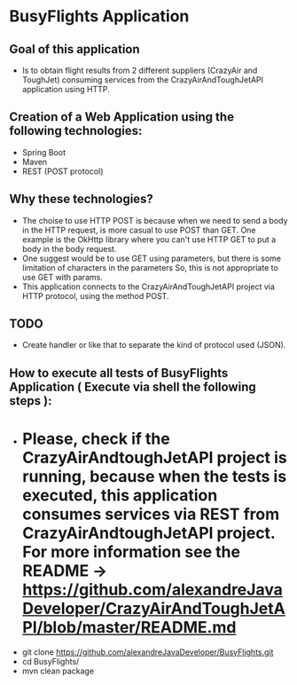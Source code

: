 # BusyFlights Application

## Goal of this application
- Is to obtain flight results from 2 different suppliers (CrazyAir and ToughJet) consuming services from the CrazyAirAndToughJetAPI application using HTTP.

## Creation of a Web Application using the following technologies:
- Spring Boot
- Maven
- REST (POST protocol)

## Why these technologies?
- The choise to use HTTP POST is because when we need to send a body in the HTTP request, is more casual to use POST than GET. One example is the OkHttp library where you can't use HTTP GET to put a body in the body request.
- One suggest would be to use GET using parameters, but there is some limitation of characters in the parameters So, this is not appropriate to use GET with params.
- This application connects to the CrazyAirAndToughJetAPI project via HTTP protocol, using the method POST.

## TODO 
- Create handler or like that to separate the kind of protocol used (JSON).

## How to execute all tests of BusyFlights Application ( Execute via shell the following steps ):
- # Please, check if the CrazyAirAndtoughJetAPI project is running, because when the tests is executed, this application consumes services via REST from CrazyAirAndtoughJetAPI project. For more information see the README -> https://github.com/alexandreJavaDeveloper/CrazyAirAndToughJetAPI/blob/master/README.md
- git clone https://github.com/alexandreJavaDeveloper/BusyFlights.git
- cd BusyFlights/
- mvn clean package